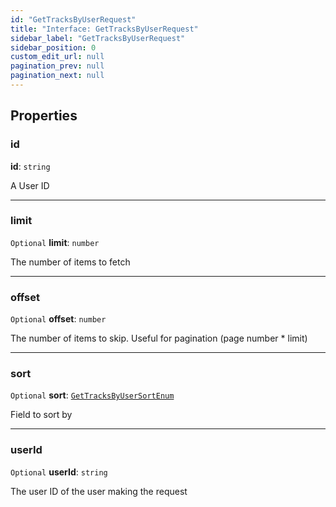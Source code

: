 ```yaml
---
id: "GetTracksByUserRequest"
title: "Interface: GetTracksByUserRequest"
sidebar_label: "GetTracksByUserRequest"
sidebar_position: 0
custom_edit_url: null
pagination_prev: null
pagination_next: null
---
```


## Properties

### id

 **id**: `string`

A User ID

___

### limit

 `Optional` **limit**: `number`

The number of items to fetch

___

### offset

 `Optional` **offset**: `number`

The number of items to skip. Useful for pagination (page number * limit)

___

### sort

 `Optional` **sort**: [`GetTracksByUserSortEnum`](../enums/GetTracksByUserSortEnum.md)

Field to sort by

___

### userId

 `Optional` **userId**: `string`

The user ID of the user making the request
